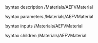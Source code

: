 !syntax description /Materials/AEFVMaterial

!syntax parameters /Materials/AEFVMaterial

!syntax inputs /Materials/AEFVMaterial

!syntax children /Materials/AEFVMaterial

